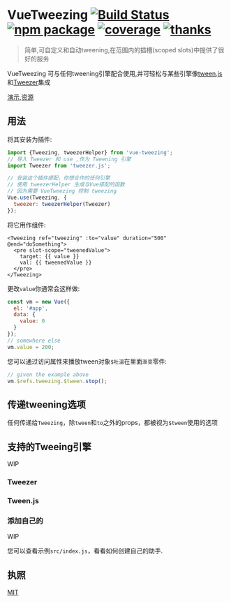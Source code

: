
# VueTweezing [![Build Status](https://badgen.net/circleci/github/posva/vue-tweezing)](https://circleci.com/gh/posva/vue-tweezing) [![npm package](https://badgen.net/npm/v/vue-tweezing)](https://www.npmjs.com/package/vue-tweezing) [![coverage](https://badgen.net/codecov/c/github/posva/vue-tweezing)](https://codecov.io/github/posva/vue-tweezing) [![thanks](https://badgen.net/badge/thanks/♥/pink)](https://github.com/posva/thanks)

> 简单,可自定义和自动tweening,在范围内的插槽(scoped slots)中提供了很好的服务

VueTweezing 可与任何tweening引擎配合使用,并可轻松与某些引擎像[tween.js](https://github.com/tweenjs/tween.js)和[Tweezer](https://github.com/jaxgeller/tweezer.js/)集成

[演示](https://state-animations-amsterdam.surge.sh/polygon),[资源](https://github.com/posva/state-animation-demos/blob/master/pages/polygon.vue)

## 用法

将其安装为插件:

```js
import {Tweezing, tweezerHelper} from 'vue-tweezing';
// 导入 Tweezer 和 use ,作为 Tweening 引擎
import Tweezer from 'tweezer.js';

// 安装这个插件搭配，你想合作的任何引擎
// 使用 tweezerHelper 生成与Vue搭配的函数
// 因为需要 VueTweezing 控制 tweezing
Vue.use(Tweezing, {
  tweezer: tweezerHelper(Tweezer)
});
```

将它用作组件:

```vue
<Tweezing ref="tweezing" :to="value" duration="500" @end="doSomething">
  <pre slot-scope="tweenedValue">
    target: {{ value }}
    val: {{ tweenedValue }}
  </pre>
</Tweezing>
```

更改`value`你通常会这样做:

```js
const vm = new Vue({
  el: '#app',
  data: {
    value: 0
  }
});
// somewhere else
vm.value = 200;
```

您可以通过访问属性来播放tween对象`$吐温`在里面`渐变`零件:

```js
// given the example above
vm.$refs.tweezing.$tween.stop();
```

## 传递tweening选项

任何传递给`Tweezing`，除`tween`和`to`之外的props，都被视为`$tween`使用的选项

## 支持的Tweeing引擎

WIP

### Tweezer

### Tween.js

### 添加自己的

WIP

您可以查看示例`src/index.js`，看看如何创建自己的助手.

## 执照

[MIT](http://opensource.org/licenses/MIT)
